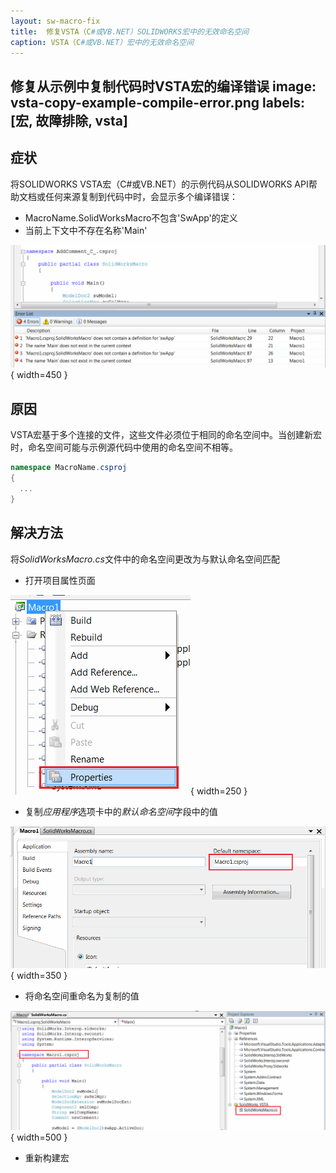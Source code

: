 ```yaml
---
layout: sw-macro-fix
title:  修复VSTA（C#或VB.NET）SOLIDWORKS宏中的无效命名空间
caption: VSTA（C#或VB.NET）宏中的无效命名空间
---
```

 修复从示例中复制代码时VSTA宏的编译错误
image: vsta-copy-example-compile-error.png
labels: [宏, 故障排除, vsta]
---
## 症状

将SOLIDWORKS VSTA宏（C#或VB.NET）的示例代码从SOLIDWORKS API帮助文档或任何来源复制到代码中时，会显示多个编译错误：

* MacroName.SolidWorksMacro不包含'SwApp'的定义
* 当前上下文中不存在名称'Main'

![将示例代码从示例复制到VSTA宏时的编译错误](vsta-copy-example-compile-error.png){ width=450 }

## 原因

VSTA宏基于多个连接的文件，这些文件必须位于相同的命名空间中。当创建新宏时，命名空间可能与示例源代码中使用的命名空间不相等。

~~~ cs
namespace MacroName.csproj
{
  ...
}
~~~

## 解决方法

将*SolidWorksMacro.cs*文件中的命名空间更改为与默认命名空间匹配

* 打开项目属性页面

![VSTA宏项目属性](project-properties.png){ width=250 }

* 复制*应用程序*选项卡中的*默认命名空间*字段中的值

![VSTA项目的默认命名空间](project-default-namespace.png){ width=350 }

* 将命名空间重命名为复制的值

![重命名命名空间以匹配默认命名空间](modified-namespace.png){ width=500 }

* 重新构建宏